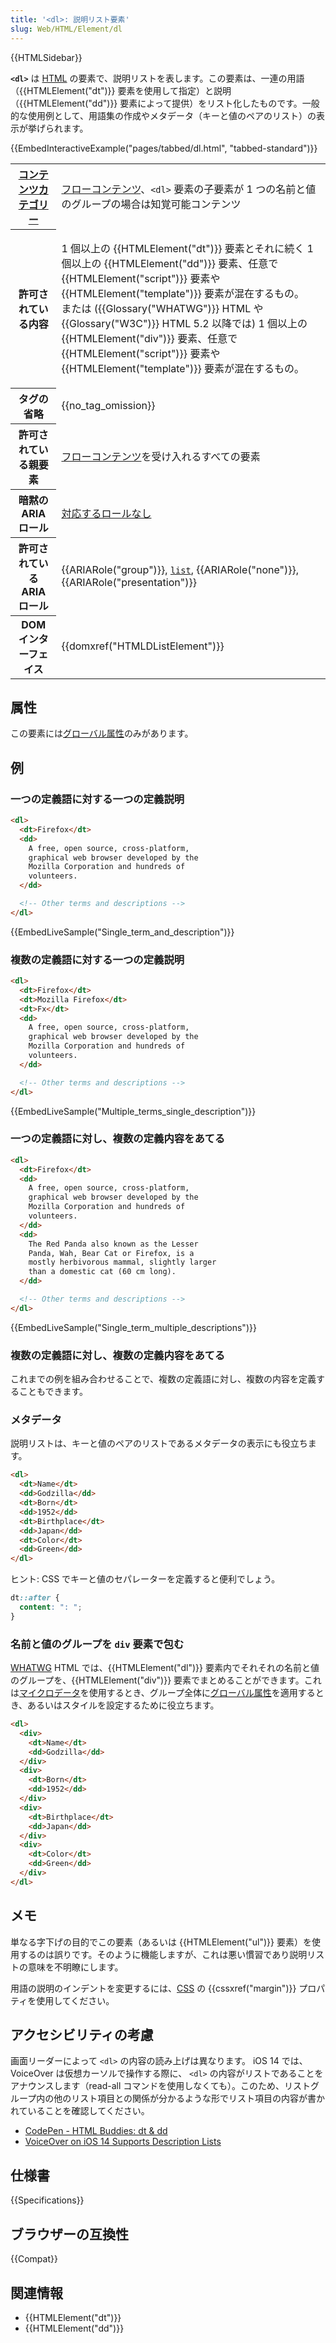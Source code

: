 ```yaml
---
title: '<dl>: 説明リスト要素'
slug: Web/HTML/Element/dl
---
```


{{HTMLSidebar}}

**`<dl>`** は [HTML](/ja/docs/Web/HTML) の要素で、説明リストを表します。この要素は、一連の用語（{{HTMLElement("dt")}} 要素を使用して指定）と説明（{{HTMLElement("dd")}} 要素によって提供）をリスト化したものです。一般的な使用例として、用語集の作成やメタデータ（キーと値のペアのリスト）の表示が挙げられます。

{{EmbedInteractiveExample("pages/tabbed/dl.html", "tabbed-standard")}}

<table class="properties">
  <tbody>
    <tr>
      <th scope="row">
        <a href="/ja/docs/Web/Guide/HTML/Content_categories">コンテンツカテゴリー</a>
      </th>
      <td>
        <a href="/ja/docs/Web/Guide/HTML/Content_categories#フローコンテンツ">フローコンテンツ</a>、<code>&#x3C;dl></code> 要素の子要素が 1 つの名前と値のグループの場合は知覚可能コンテンツ
      </td>
    </tr>
    <tr>
      <th scope="row">許可されている内容</th>
      <td>
        <p>
          1 個以上の {{HTMLElement("dt")}} 要素とそれに続く 1 個以上の {{HTMLElement("dd")}} 要素、任意で {{HTMLElement("script")}} 要素や {{HTMLElement("template")}} 要素が混在するもの。<br>
          または ({{Glossary("WHATWG")}} HTML や {{Glossary("W3C")}} HTML 5.2 以降では) 1 個以上の {{HTMLElement("div")}} 要素、任意で {{HTMLElement("script")}} 要素や {{HTMLElement("template")}} 要素が混在するもの。
        </p>
      </td>
    </tr>
    <tr>
      <th scope="row">タグの省略</th>
      <td>{{no_tag_omission}}</td>
    </tr>
    <tr>
      <th scope="row">許可されている親要素</th>
      <td>
        <a href="/ja/docs/Web/Guide/HTML/Content_categories#フローコンテンツ">フローコンテンツ</a>を受け入れるすべての要素
      </td>
    </tr>
    <tr>
      <th scope="row">暗黙の ARIA ロール</th>
      <td>
        <a href="https://www.w3.org/TR/html-aria/#dfn-no-corresponding-role">対応するロールなし</a>
      </td>
    </tr>
    <tr>
      <th scope="row">許可されている ARIA ロール</th>
      <td>
        {{ARIARole("group")}}, <code><a href="/ja/docs/Web/Accessibility/ARIA/Roles/List_role">list</a></code>, {{ARIARole("none")}}, {{ARIARole("presentation")}}
      </td>
    </tr>
    <tr>
      <th scope="row">DOM インターフェイス</th>
      <td>{{domxref("HTMLDListElement")}}</td>
    </tr>
  </tbody>
</table>

## 属性

この要素には<a href="/ja/docs/Web/HTML/Global_attributes">グローバル属性</a>のみがあります。

## 例

### 一つの定義語に対する一つの定義説明

```html
<dl>
  <dt>Firefox</dt>
  <dd>
    A free, open source, cross-platform,
    graphical web browser developed by the
    Mozilla Corporation and hundreds of
    volunteers.
  </dd>

  <!-- Other terms and descriptions -->
</dl>
```

{{EmbedLiveSample("Single_term_and_description")}}

### 複数の定義語に対する一つの定義説明

```html
<dl>
  <dt>Firefox</dt>
  <dt>Mozilla Firefox</dt>
  <dt>Fx</dt>
  <dd>
    A free, open source, cross-platform,
    graphical web browser developed by the
    Mozilla Corporation and hundreds of
    volunteers.
  </dd>

  <!-- Other terms and descriptions -->
</dl>
```

{{EmbedLiveSample("Multiple_terms_single_description")}}

### 一つの定義語に対し、複数の定義内容をあてる

```html
<dl>
  <dt>Firefox</dt>
  <dd>
    A free, open source, cross-platform,
    graphical web browser developed by the
    Mozilla Corporation and hundreds of
    volunteers.
  </dd>
  <dd>
    The Red Panda also known as the Lesser
    Panda, Wah, Bear Cat or Firefox, is a
    mostly herbivorous mammal, slightly larger
    than a domestic cat (60 cm long).
  </dd>

  <!-- Other terms and descriptions -->
</dl>
```

{{EmbedLiveSample("Single_term_multiple_descriptions")}}

### 複数の定義語に対し、複数の定義内容をあてる

これまでの例を組み合わせることで、複数の定義語に対し、複数の内容を定義することもできます。

### メタデータ

説明リストは、キーと値のペアのリストであるメタデータの表示にも役立ちます。

```html
<dl>
  <dt>Name</dt>
  <dd>Godzilla</dd>
  <dt>Born</dt>
  <dd>1952</dd>
  <dt>Birthplace</dt>
  <dd>Japan</dd>
  <dt>Color</dt>
  <dd>Green</dd>
</dl>
```

ヒント: CSS でキーと値のセパレーターを定義すると便利でしょう。

```css
dt::after {
  content: ": ";
}
```

### 名前と値のグループを `div` 要素で包む

[WHATWG](/ja/docs/Glossary/WHATWG) HTML では、{{HTMLElement("dl")}} 要素内でそれそれの名前と値のグループを、{{HTMLElement("div")}} 要素でまとめることができます。これは[マイクロデータ](/ja/docs/Web/HTML/Microdata)を使用するとき、グループ全体に[グローバル属性](/ja/docs/Web/HTML/Global_attributes)を適用するとき、あるいはスタイルを設定するために役立ちます。

```html
<dl>
  <div>
    <dt>Name</dt>
    <dd>Godzilla</dd>
  </div>
  <div>
    <dt>Born</dt>
    <dd>1952</dd>
  </div>
  <div>
    <dt>Birthplace</dt>
    <dd>Japan</dd>
  </div>
  <div>
    <dt>Color</dt>
    <dd>Green</dd>
  </div>
</dl>
```

## メモ

単なる字下げの目的でこの要素（あるいは {{HTMLElement("ul")}} 要素）を使用するのは誤りです。そのように機能しますが、これは悪い慣習であり説明リストの意味を不明瞭にします。

用語の説明のインデントを変更するには、[CSS](/ja/docs/Web/CSS) の {{cssxref("margin")}} プロパティを使用してください。

## アクセシビリティの考慮

画面リーダーによって `<dl>` の内容の読み上げは異なります。 iOS 14 では、 VoiceOver は仮想カーソルで操作する際に、 `<dl>` の内容がリストであることをアナウンスします（read-all コマンドを使用しなくても）。このため、リストグループ内の他のリスト項目との関係が分かるような形でリスト項目の内容が書かれていることを確認してください。

- [CodePen - HTML Buddies: dt & dd](https://codepen.io/aardrian/debug/NzGaKP)
- [VoiceOver on iOS 14 Supports Description Lists](https://adrianroselli.com/2020/09/voiceover-on-ios-14-supports-description-lists.html)

## 仕様書

{{Specifications}}

## ブラウザーの互換性

{{Compat}}

## 関連情報

- {{HTMLElement("dt")}}
- {{HTMLElement("dd")}}
